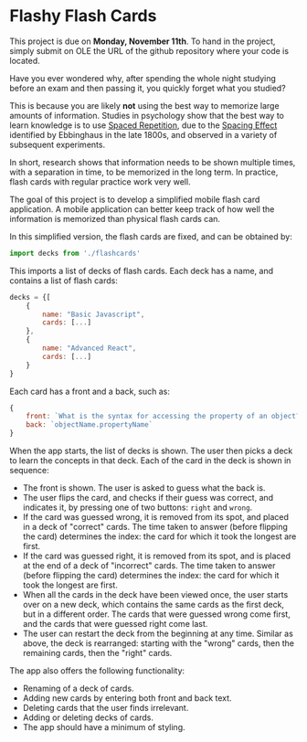# Flashy Flash Cards

This project is due on **Monday, November 11th**. To hand in the project, simply submit on OLE the URL of the github repository where your code is located. 

Have you ever wondered why, after spending the whole night studying before an exam and then passing it, you quickly forget what you studied?

This is because you are likely **not** using the best way to memorize large amounts of information. Studies in psychology show that the best way to learn knowledge is to use [Spaced Repetition](https://en.wikipedia.org/wiki/Spaced_repetition), due to the [Spacing Effect](https://en.wikipedia.org/wiki/Spacing_effect) identified by Ebbinghaus in the late 1800s, and observed in a variety of subsequent experiments.

In short, research shows that information needs to be shown multiple times, with a separation in time, to be memorized in the long term. In practice, flash cards with regular practice work very well.

The goal of this project is to develop a simplified mobile flash card application. A mobile application can better keep track of how well the information is memorized than physical flash cards can. 

In this simplified version, the flash cards are fixed, and can be obtained by:

```javascript
import decks from './flashcards'
```

This imports a list of decks of flash cards. Each deck has a name, and contains a list of flash cards: 

```javascript
decks = {[
    {
        name: "Basic Javascript",
        cards: [...]
    },
    {
        name: "Advanced React",
        cards: [...]
    }
}
```

Each card has a front and a back, such as:

```javascript
{
    front: `What is the syntax for accessing the property of an object?`,
    back: `objectName.propertyName`
}
```
When the app starts, the list of decks is shown. The user then picks a deck to learn the concepts in that deck. Each of the card in the deck is shown in sequence:
- The front is shown. The user is asked to guess what the back is.
- The user flips the card, and checks if their guess was correct, and indicates it, by pressing one of two buttons: `right` and `wrong`.
- If the card was guessed wrong, it is removed from its spot, and placed in a deck of "correct" cards. The time taken to answer (before flipping the card) determines the index: the card for which it took the longest are first.
- If the card was guessed right, it is removed from its spot, and is placed at the end of a deck of "incorrect" cards. The time taken to answer (before flipping the card) determines the index: the card for which it took the longest are first.
- When all the cards in the deck have been viewed once, the user starts over on a new deck, which contains the same cards as the first deck, but in a different order. The cards that were guessed wrong come first, and the cards that were guessed right come last.
- The user can restart the deck from the beginning at any time. Similar as above, the deck is rearranged: starting with the "wrong" cards, then the remaining cards, then the "right" cards.

The app also offers the following functionality:
- Renaming of a deck of cards.
- Adding new cards by entering both front and back text.
- Deleting cards that the user finds irrelevant.
- Adding or deleting decks of cards.
- The app should have a minimum of styling. 
